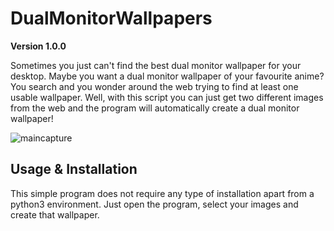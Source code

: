 # DualMonitorWallpapers

**Version 1.0.0**

Sometimes you just can't find the best dual monitor wallpaper for your desktop. Maybe you want a dual monitor wallpaper of your favourite anime? You search and you wonder around the web trying to find at least one usable wallpaper. Well, with this script you can just get two different images from the web and the program will automatically create a dual monitor wallpaper!

![maincapture](https://user-images.githubusercontent.com/18078763/32694847-08bc4d04-c743-11e7-846e-3baab6479836.PNG)

## Usage & Installation

This simple program does not require any type of installation apart from a python3 environment. Just open the program, select your images and create that wallpaper.
